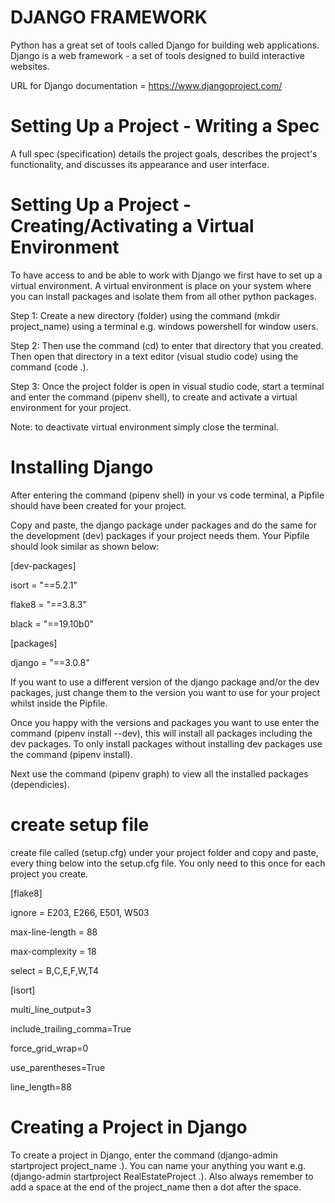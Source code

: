 
# DJANGO FRAMEWORK
Python has a great set of tools called Django for building web applications. Django is a web framework - a set of tools designed to build interactive websites.

URL for Django documentation = https://www.djangoproject.com/

# Setting Up a Project - Writing a Spec
A full spec (specification) details the project goals, describes the project's functionality, and discusses its appearance and user interface.

# Setting Up a Project - Creating/Activating a Virtual Environment
To have access to and be able to work with Django we first have to set up a virtual environment. A virtual environment is place on your system where you can install packages and isolate them from all other python packages.

Step 1: Create a new directory (folder) using the command (mkdir project_name) using a terminal e.g. windows powershell for window users. 

Step 2: Then use the command (cd) to enter that directory that you created. Then open that directory in a text editor (visual studio code) using the command (code .).

Step 3: Once the project folder is open in visual studio code, start a terminal and enter the command (pipenv shell), to create and activate a virtual environment for your project.

Note: to deactivate virtual environment simply close the terminal.

# Installing Django
After entering the command (pipenv shell) in your vs code terminal, a Pipfile should have been created for your project.

Copy and paste, the django package under packages and do the same for the development (dev) packages if your project needs them. Your Pipfile should look similar as shown below:

[dev-packages]

isort = "==5.2.1"

flake8 = "==3.8.3"

black = "==19.10b0"

[packages]

django = "==3.0.8"

If you want to use a different version of the django package and/or the dev packages, just change them to the version you want to use for your project whilst inside the Pipfile. 

Once you happy with the versions and packages you want to use enter the command (pipenv install --dev), this will install all packages including the dev packages. To only install packages without installing dev packages use the command (pipenv install).

Next use the command (pipenv graph) to view all the installed packages (dependicies).

# create setup file 

create file called (setup.cfg) under your project folder and copy and paste, every thing below into the setup.cfg file. You only need to this once for each project you create.

[flake8]

ignore = E203, E266, E501, W503

max-line-length = 88

max-complexity = 18

select = B,C,E,F,W,T4

[isort]

multi_line_output=3

include_trailing_comma=True

force_grid_wrap=0

use_parentheses=True

line_length=88

# Creating a Project in Django
To create a project in Django, enter the command (django-admin startproject project_name .). You can name your anything you want e.g. (django-admin startproject RealEstateProject .). Also always remember to add a space at the end of the project_name then a dot after the space.